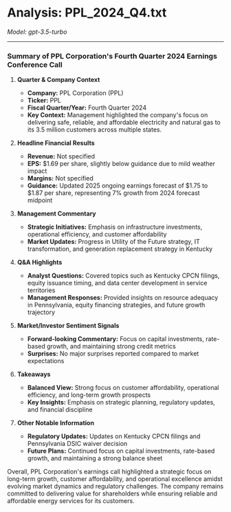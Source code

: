 # Analysis: PPL_2024_Q4.txt

*Model: gpt-3.5-turbo*

---

### Summary of PPL Corporation's Fourth Quarter 2024 Earnings Conference Call

1. **Quarter & Company Context**
   - **Company:** PPL Corporation (PPL)
   - **Ticker:** PPL
   - **Fiscal Quarter/Year:** Fourth Quarter 2024
   - **Key Context:** Management highlighted the company's focus on delivering safe, reliable, and affordable electricity and natural gas to its 3.5 million customers across multiple states.

2. **Headline Financial Results**
   - **Revenue:** Not specified
   - **EPS:** $1.69 per share, slightly below guidance due to mild weather impact
   - **Margins:** Not specified
   - **Guidance:** Updated 2025 ongoing earnings forecast of $1.75 to $1.87 per share, representing 7% growth from 2024 forecast midpoint

3. **Management Commentary**
   - **Strategic Initiatives:** Emphasis on infrastructure investments, operational efficiency, and customer affordability
   - **Market Updates:** Progress in Utility of the Future strategy, IT transformation, and generation replacement strategy in Kentucky

4. **Q&A Highlights**
   - **Analyst Questions:** Covered topics such as Kentucky CPCN filings, equity issuance timing, and data center development in service territories
   - **Management Responses:** Provided insights on resource adequacy in Pennsylvania, equity financing strategies, and future growth trajectory

5. **Market/Investor Sentiment Signals**
   - **Forward-looking Commentary:** Focus on capital investments, rate-based growth, and maintaining strong credit metrics
   - **Surprises:** No major surprises reported compared to market expectations

6. **Takeaways**
   - **Balanced View:** Strong focus on customer affordability, operational efficiency, and long-term growth prospects
   - **Key Insights:** Emphasis on strategic planning, regulatory updates, and financial discipline

7. **Other Notable Information**
   - **Regulatory Updates:** Updates on Kentucky CPCN filings and Pennsylvania DSIC waiver decision
   - **Future Plans:** Continued focus on capital investments, rate-based growth, and maintaining a strong balance sheet

Overall, PPL Corporation's earnings call highlighted a strategic focus on long-term growth, customer affordability, and operational excellence amidst evolving market dynamics and regulatory challenges. The company remains committed to delivering value for shareholders while ensuring reliable and affordable energy services for its customers.